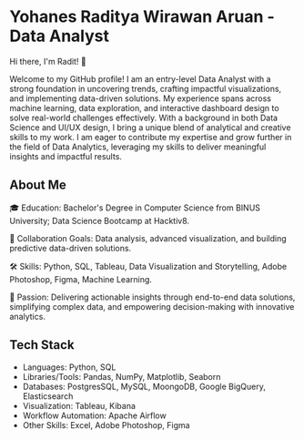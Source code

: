 # Yohanes Raditya Wirawan Aruan - Data Analyst 

Hi there, I'm Radit! 👋

Welcome to my GitHub profile!
I am an entry-level Data Analyst with a strong foundation in uncovering trends, crafting impactful visualizations, and implementing data-driven solutions. 
My experience spans across machine learning, data exploration, and interactive dashboard design to solve real-world challenges effectively.
With a background in both Data Science and UI/UX design, I bring a unique blend of analytical and creative skills to my work. 
I am eager to contribute my expertise and grow further in the field of Data Analytics, leveraging my skills to deliver meaningful insights and impactful results.

## About Me
🎓 Education: Bachelor's Degree in Computer Science from BINUS University; Data Science Bootcamp at Hacktiv8.

🤝 Collaboration Goals: Data analysis, advanced visualization, and building predictive data-driven solutions.

🛠️ Skills: Python, SQL, Tableau, Data Visualization and Storytelling, Adobe Photoshop, Figma, Machine Learning.

🚀 Passion: Delivering actionable insights through end-to-end data solutions, simplifying complex data, and empowering decision-making with innovative analytics.

## Tech  Stack
 - Languages: Python, SQL
 - Libraries/Tools: Pandas, NumPy, Matplotlib, Seaborn
 - Databases: PostgresSQL, MySQL, MoongoDB, Google BigQuery, Elasticsearch
 - Visualization: Tableau, Kibana
 - Workflow Automation: Apache Airflow
 - Other Skills: Excel, Adobe Photoshop, Figma



<!--
**radityaaruan/radityaaruan** is a ✨ _special_ ✨ repository because its `README.md` (this file) appears on your GitHub profile.

Here are some ideas to get you started:

- 🔭 I’m currently working on ...
- 🌱 I’m currently learning ...
- 👯 I’m looking to collaborate on ...
- 🤔 I’m looking for help with ...
- 💬 Ask me about ...
- 📫 How to reach me: ...
- 😄 Pronouns: ...
- ⚡ Fun fact: ...
-->

